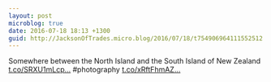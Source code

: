 ```yaml
---
layout: post
microblog: true
date: 2016-07-18 18:13 +1300
guid: http://JacksonOfTrades.micro.blog/2016/07/18/t754906964111552512.html
---
```

Somewhere between the North Island and the South Island of New Zealand [t.co/SRXU1mLcp...](https://t.co/SRXU1mLcpH) #photography [t.co/xRftFhmAZ...](https://t.co/xRftFhmAZJ)
